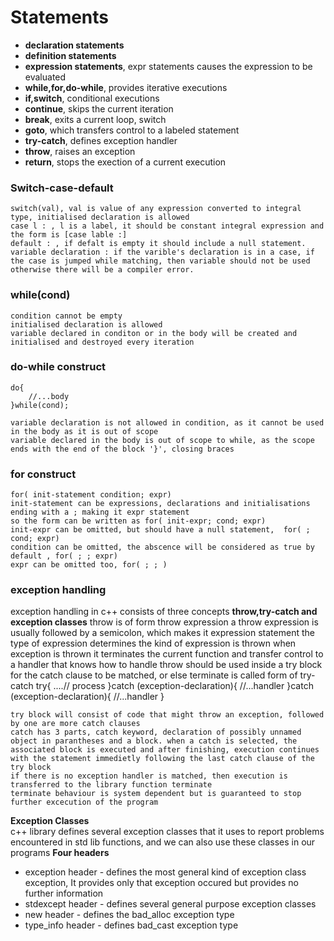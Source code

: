 # Statements
- **declaration statements**
- **definition statements**
- **expression statements**, expr statements causes the expression to be evaluated
- **while,for,do-while**, provides iterative executions
- **if,switch**, conditional executions
- **continue**, skips the current iteration
- **break**, exits a current loop, switch
- **goto**, which transfers control to a labeled statement
- **try-catch**, defines exception handler
- **throw**, raises an exception
- **return**, stops the exection of a current execution

### Switch-case-default
    switch(val), val is value of any expression converted to integral type, initialised declaration is allowed
    case l : , l is a label, it should be constant integral expression and the form is [case lable :]
    default : , if defalt is empty it should include a null statement.
    variable declaration : if the varible's declaration is in a case, if the case is jumped while matching, then variable should not be used otherwise there will be a compiler error. 

### while(cond)
    condition cannot be empty
    initialised declaration is allowed
    variable declared in conditon or in the body will be created and initialised and destroyed every iteration

### do-while construct
    do{
        //...body
    }while(cond);

    variable declaration is not allowed in condition, as it cannot be used in the body as it is out of scope
    variable declared in the body is out of scope to while, as the scope ends with the end of the block '}', closing braces

### for construct
    for( init-statement condition; expr)
    init-statement can be expressions, declarations and initialisations ending with a ; making it expr statement
    so the form can be written as for( init-expr; cond; expr)
    init-expr can be omitted, but should have a null statement,  for( ; cond; expr)
    condition can be omitted, the abscence will be considered as true by default , for( ; ; expr)
    expr can be omitted too, for( ; ; )

### exception handling
exception handling in c++ consists of three concepts **throw,try-catch and exception classes**
    throw is of form 
        throw expression
    a throw expression is usually followed by a semicolon, which makes it expression statement
    the type of expression determines the kind of expression is thrown
    when exception is thrown it terminates the current function and transfer control to a handler that knows how to handle
    throw should be used inside a try block for the catch clause to be matched, or else terminate is called
    form of try-catch
    try{
        ....// process
    }catch (exception-declaration){
        //...handler
    }catch (exception-declaration){
        //...handler
    }

    try block will consist of code that might throw an exception, followed by one are more catch clauses
    catch has 3 parts, catch keyword, declaration of possibly unnamed object in parantheses and a block. when a catch is selected, the associated block is executed and after finishing, execution continues with the statement immedietly following the last catch clause of the try block
    if there is no exception handler is matched, then execution is transferred to the library function terminate
    terminate behaviour is system dependent but is guaranteed to stop further excecution of the program
  
**Exception Classes**      
    c++ library defines several exception classes that it uses to report problems encountered in std lib functions, and we
    can also use these classes in our programs
**Four headers**     
- exception header - defines the most general kind of exception class exception, It provides only that exception occured but provides no further information
- stdexcept header - defines several general purpose exception classes
- new header - defines the bad_alloc exception type
- type_info header - defines bad_cast exception type

